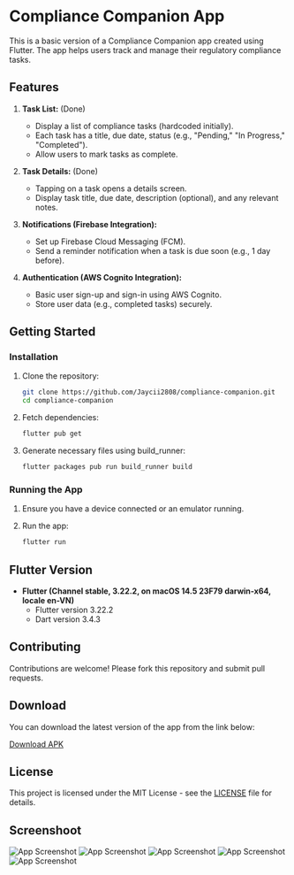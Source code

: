 # Compliance Companion App

This is a basic version of a Compliance Companion app created using Flutter. The app helps users track and manage their regulatory compliance tasks.

## Features

1. **Task List:** (Done)
    - Display a list of compliance tasks (hardcoded initially).
    - Each task has a title, due date, status (e.g., "Pending," "In Progress," "Completed").
    - Allow users to mark tasks as complete.
    
2. **Task Details:** (Done)
    - Tapping on a task opens a details screen.
    - Display task title, due date, description (optional), and any relevant notes.

3. **Notifications (Firebase Integration):**
    - Set up Firebase Cloud Messaging (FCM).
    - Send a reminder notification when a task is due soon (e.g., 1 day before).

4. **Authentication (AWS Cognito Integration):**
    - Basic user sign-up and sign-in using AWS Cognito.
    - Store user data (e.g., completed tasks) securely.

## Getting Started

### Installation

1. Clone the repository:
    ```sh
    git clone https://github.com/Jaycii2808/compliance-companion.git    
    cd compliance-companion
    ```

2. Fetch dependencies:
    ```sh
    flutter pub get
    ```

3. Generate necessary files using build_runner:
    ```sh
    flutter packages pub run build_runner build
    ```

### Running the App

1. Ensure you have a device connected or an emulator running.

2. Run the app:
    ```sh
    flutter run
    ```
   
## Flutter Version

- **Flutter (Channel stable, 3.22.2, on macOS 14.5 23F79 darwin-x64, locale en-VN)**
   - Flutter version 3.22.2
   - Dart version 3.4.3

## Contributing

Contributions are welcome! Please fork this repository and submit pull requests.

## Download

You can download the latest version of the app from the link below:

[Download APK](https://github.com/Jaycii2808/compliance-companion-app/releases/download/v1.0.0/compliance_companion-app-release.apk)

## License

This project is licensed under the MIT License - see the [LICENSE](LICENSE) file for details.

## Screenshoot

![App Screenshot](https://github.com/Jaycii2808/compliance-companion/blob/v1.0.0/app_screenshoot/img_screen_shoot_1.png)
![App Screenshot](https://github.com/Jaycii2808/compliance-companion/blob/v1.0.0/app_screenshoot/img_screen_shoot_2.png)
![App Screenshot](https://github.com/Jaycii2808/compliance-companion/blob/v1.0.0/app_screenshoot/img_screen_shoot_3.png)
![App Screenshot](https://github.com/Jaycii2808/compliance-companion/blob/v1.0.0/app_screenshoot/img_screen_shoot_4.png)
![App Screenshot](https://github.com/Jaycii2808/compliance-companion/blob/v1.0.0/app_screenshoot/img_screen_shoot_5.png)

